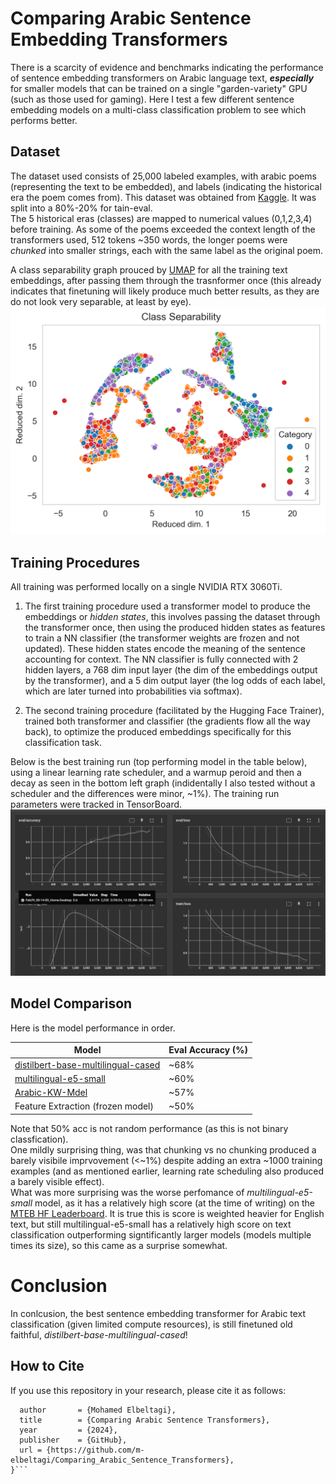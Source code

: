 # Comparing Arabic Sentence Embedding Transformers
There is a scarcity of evidence and benchmarks indicating the performance of sentence embedding transformers on Arabic language text, **_especially_** for smaller models that can be trained on a single "garden-variety" GPU (such as those used for gaming). Here I test a few different sentence embedding models on a multi-class classification problem to see which performs better. 

##  Dataset
The dataset used consists of 25,000 labeled examples, with arabic poems (representing the text to be embedded), and labels (indicating the historical era the poem comes from). This dataset was obtained from [Kaggle](https://www.kaggle.com/competitions/arabic-poem-classification/overview). It was split into a 80%-20% for tain-eval.  
The 5 historical eras (classes) are mapped to numerical values (0,1,2,3,4) before training. 
As some of the poems exceeded the context length of the transformers used, 512 tokens ~350 words, the longer poems were _chunked_ into smaller strings, each with the same label as the original poem.  


A class separability graph prouced by [UMAP](https://umap-learn.readthedocs.io/en/latest/) for all the training text embeddings, after passing them through the trasnformer once (this already indicates that finetuning will likely produce much better results, as they are do not look very separable, at least by eye).
![UMAP](umap_high_res.png)  


## Training Procedures
All training was performed locally on a single NVIDIA RTX 3060Ti.  

1) The first training procedure used a transformer model to produce the embeddings or _hidden states_, this involves passing the dataset through the transformer once, then using the produced hidden states as features to train a NN classifier (the transformer weights are frozen and not updated). These hidden states encode the meaning of the sentence accounting for context. The NN classifier is fully connected with 2 hidden layers, a 768 dim input layer (the dim of the embeddings output by the transformer), and a 5 dim output layer (the log odds of each label, which are later turned into probabilities via softmax).

2) The second training procedure (facilitated by the Hugging Face Trainer), trained both transformer and classifier (the gradients flow all the way back), to optimize the produced embeddings specifically for this classification task.

Below is the best training run (top performing model in the table below), using a linear learning rate scheduler, and a warmup peroid and then a decay as seen in the bottom left graph (indidentally I also tested without a scheduler and the differences were minor, ~1%). The training run parameters were tracked in TensorBoard.
![best training run](chunking_5_epochs.png)


## Model Comparison
Here is the model performance in order.

| Model | Eval Accuracy (%) |
|----------|----------|
| [distilbert-base-multilingual-cased](https://huggingface.co/distilbert/distilbert-base-multilingual-cased) | ~68% |
| [multilingual-e5-small](https://huggingface.co/intfloat/multilingual-e5-small) | ~60% |
| [Arabic-KW-Mdel](https://huggingface.co/medmediani/Arabic-KW-Mdel) | ~57% |
| Feature Extraction (frozen model) | ~50% |


Note that 50% acc is not random performance (as this is not binary classfication).  
One mildly surprising thing, was that chunking vs no chunking produced a barely visibile imprvovement (<~1%) despite adding an extra ~1000 training examples (and as mentioned earlier, learning rate scheduling also produced a barely visible effect).  
What was more surprising was the worse perfomance of _multilingual-e5-small_ model, as it has a relatively high score (at the time of writing) on the [MTEB HF Leaderboard](https://huggingface.co/spaces/mteb/leaderboard). It is true this is score is weighted heavier for English text, but still multilingual-e5-small has a relatively high score on text classification outperforming signtificantly larger models (models multiple times its size), so this came as a surprise somewhat. 

# Conclusion
In conlcusion, the best sentence embedding transformer for Arabic text classification (given limited compute resources), is still finetuned old faithful, _distilbert-base-multilingual-cased_!

## How to Cite
If you use this repository in your research, please cite it as follows:
```@misc{Comparing_Arabic_Sentence_Transformers,
  author       = {Mohamed Elbeltagi},
  title        = {Comparing Arabic Sentence Transformers},
  year         = {2024},
  publisher    = {GitHub},
  url = {https://github.com/m-elbeltagi/Comparing_Arabic_Sentence_Transformers},
}```
